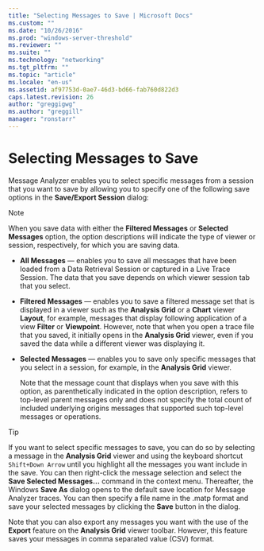 ```yaml
---
title: "Selecting Messages to Save | Microsoft Docs"
ms.custom: ""
ms.date: "10/26/2016"
ms.prod: "windows-server-threshold"
ms.reviewer: ""
ms.suite: ""
ms.technology: "networking"
ms.tgt_pltfrm: ""
ms.topic: "article"
ms.locale: "en-us"
ms.assetid: af97753d-0ae7-46d3-bd66-fab760d822d3
caps.latest.revision: 26
author: "greggigwg"
ms.author: "greggill"
manager: "ronstarr"
---
```

# Selecting Messages to Save
Message Analyzer enables you to select specific messages from a session that you want to save by allowing you to specify one of the following save options in the **Save/Export Session** dialog:  
  
> [!NOTE]
>  When you save data with either the **Filtered Messages** or **Selected Messages** option, the option descriptions will indicate the type of viewer or session, respectively, for which you are saving data.  
  
-   **All Messages** — enables you to save all messages that have been loaded from a Data Retrieval Session or captured in a Live Trace Session. The data that you save depends on which viewer session tab that you select.  
  
-   **Filtered Messages** — enables you to save a filtered message set that is displayed in a viewer such as the **Analysis Grid** or a **Chart** viewer **Layout**, for example, messages that display following application of a view **Filter** or **Viewpoint**. However, note that when you open a trace file that you saved, it initially opens in the **Analysis Grid** viewer, even if you saved the data while a different viewer was displaying it.  
  
-   **Selected Messages** — enables you to save only specific messages that you select in a session, for example, in the **Analysis Grid** viewer.  
  
     Note that the message count that displays when you save with this option, as parenthetically indicated in the option description, refers to top-level parent messages only and does not specify the total count of included underlying origins messages that supported such top-level messages or operations.  
  
> [!TIP]
>  If you want to select specific messages to save, you can do so by selecting a message in the **Analysis Grid** viewer and using the keyboard shortcut `Shift+Down Arrow` until you highlight all the messages you want include in the save. You can then right-click the message selection and select the **Save Selected Messages…** command in the context menu. Thereafter, the Windows **Save As** dialog opens to the default save location for Message Analyzer traces. You can then specify a file name in the .matp format and save your selected messages by clicking the **Save** button in the dialog.  
>   
>  Note that you can also export any messages you want with the use of the **Export** feature on the **Analysis Grid** viewer toolbar. However, this feature saves your messages in comma separated value (CSV) format.